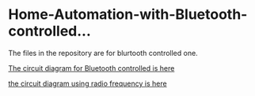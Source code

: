 # Home-Automation-with-Bluetooth-controlled...

The files in the repository are for blurtooth controlled one.

<a href="https://drive.google.com/file/d/19SCxvMB_KRROzbNPzf4pZlvDKIGNrLmS/view?usp=sharing">The circuit diagram for Bluetooth controlled is here</a>

<a href="https://drive.google.com/file/d/1VErxBOUFC3Sdw5xWOMBy6qGacH6KSP8x/view?usp=sharing">the circuit diagram using radio frequency is here</a>
